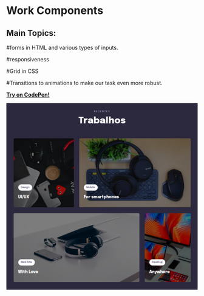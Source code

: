 # Work Components

## Main Topics: 

#forms in HTML and various types of inputs. 

#responsiveness 

#Grid in CSS 

#Transitions to animations to make our task even more robust.

<a href="https://codepen.io/lucasmoraesdev/full/gOKmOPQ">**Try on CodePen!**</a>

<img src="Screenshot_20221110_004131.png"/>
